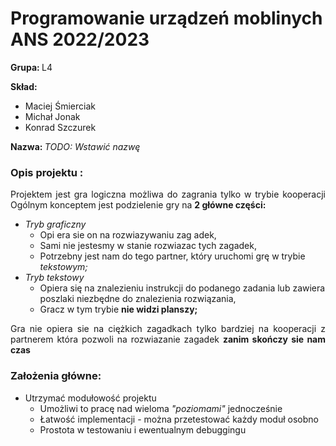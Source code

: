 <h1>Programowanie urządzeń moblinych ANS 2022/2023</h1>
    <p><b>Grupa: </b>L4</p>
    <p><b>Skład: </b></p>
    <ul>
        <li>Maciej Śmierciak</li>
        <li>Michał Jonak</li>
        <li>Konrad Szczurek</li>
    </ul>
    <p><b>Nazwa: </b><i>TODO: Wstawić nazwę</i></p>
<h3>Opis projektu :</h3>
    <p style="text-align:justify;">Projektem jest gra logiczna możliwa do zagrania tylko w trybie kooperacji
    Ogólnym konceptem jest podzielenie gry na <strong>2 główne części:</strong></p>
    <ul>
        <li>
            <i>Tryb graficzny</i>
            <ul>
                <li>Opi era sie on na rozwiazywaniu zag adek,</li>
                <li>Sami nie jestesmy w stanie rozwiazac tych zagadek,</li>
                <li>Potrzebny jest nam do tego partner, który uruchomi grę w trybie <i>tekstowym;</i></li>
            </ul>
        </li>
        <li>
            <i>Tryb tekstowy</i>
            <ul>
                <li>Opiera się na znalezieniu instrukcji do podanego zadania lub zawiera poszlaki niezbędne do znalezienia rozwiązania,</li>
                <li>Gracz w tym trybie <strong>nie widzi planszy;</strong></li>
            </ul>
        </li>
    </ul>
<p style='text-align:justify;'>Gra nie opiera sie na ciężkich zagadkach tylko bardziej na kooperacji z partnerem która pozwoli na rozwiazanie zagadek <strong>zanim skończy sie nam czas</strong></p>
<h3>Założenia główne:</h3>
    <ul>
        <li>
            Utrzymać modułowość projektu
            <ul>
                <li>Umożliwi to pracę nad wieloma <cite>"poziomami"</cite> jednocześnie</li>
                <li>Łatwość implementacji - można przetestować każdy moduł osobno</li>
                <li>Prostota w testowaniu i ewentualnym debuggingu</li>
            </ul>
        </li>
    </ul>
